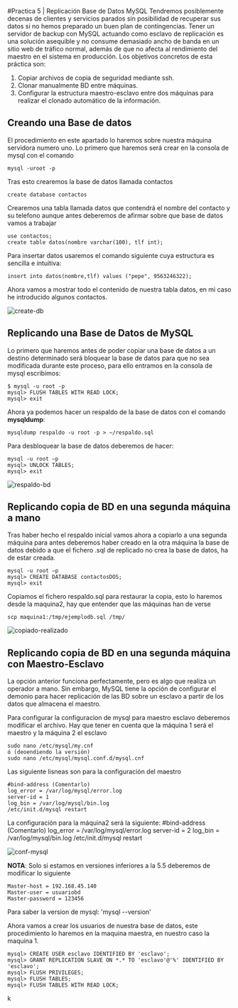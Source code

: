 #Practica 5 | Replicación Base de Datos MySQL
Tendremos posiblemente decenas de clientes y servicios parados sin posibilidad de
recuperar sus datos si no hemos preparado un buen plan de contingencias. Tener un
servidor de backup con MySQL actuando como esclavo de replicación es una solución
asequible y no consume demasiado ancho de banda en un sitio web de tráfico normal,
además de que no afecta al rendimiento del maestro en el sistema en producción.
Los objetivos concretos de esta práctica son:
  1. Copiar archivos de copia de seguridad mediante ssh.
  2. Clonar manualmente BD entre máquinas.
  3. Configurar la estructura maestro-esclavo entre dos máquinas para realizar el
  clonado automático de la información.


## Creando una Base de datos
El procedimiento en este apartado lo haremos sobre nuestra máquina servidora
numero uno. Lo primero que haremos será crear en la consola de mysql con el
comando

    mysql -uroot -p

Tras esto crearemos la base de datos llamada contactos

    create database contactos

Crearemos una tabla llamada datos que contendrá el nombre del contacto y su
telefono aunque antes deberemos de afirmar sobre que base de datos vamos a
trabajar

    use contactos;
    create table datos(nombre varchar(100), tlf int);

Para insertar datos usaremos el comando siguiente cuya estructura es sencilla
e intuitiva:

    insert into datos(nombre,tlf) values ("pepe", 9563246322);

Ahora vamos a mostrar todo el contenido de nuestra tabla datos, en mi caso
he introducido algunos contactos.

![create-db](http://)

## Replicando una Base de Datos de MySQL

Lo primero que haremos antes de poder copiar una base de datos a un destino
determinado será bloquear la base de datos para que no sea modificada durante
este proceso, para ello entramos en la consola de mysql escribimos:

    $ mysql -u root -p
    mysql> FLUSH TABLES WITH READ LOCK;
    mysql> exit

Ahora ya podemos hacer un respaldo de la base de datos con el comando __mysqldump__:

    mysqldump respaldo -u root -p > ~/respaldo.sql

Para desbloquear la base de datos deberemos de hacer:

    mysql -u root –p
    mysql> UNLOCK TABLES;
    mysql> exit

![respaldo-bd](http://)

## Replicando copia de BD en una segunda máquina a mano
Tras haber hecho el respaldo inicial vamos ahora a copiarlo a una segunda máquina
para antes deberemos haber creado en la otra máquina la base de datos debido
a que el fichero .sql de replicado no crea la base de datos, ha de estar creada.

    mysql -u root –p
    mysql> CREATE DATABASE contactosDOS;
    mysql> exit

Copiamos el fichero respaldo.sql para restaurar la copia, esto lo haremos desde
la maquina2, hay que entender que las máquinas han de verse

    scp maquina1:/tmp/ejemplodb.sql /tmp/

![copiado-realizado](http://)


## Replicando copia de BD en una segunda máquina con Maestro-Esclavo
La opción anterior funciona perfectamente, pero es algo que realiza un operador
a mano. Sin embargo, MySQL tiene la opción de configurar el demonio para hacer
replicación de las BD sobre un esclavo a partir de los datos que almacena el
maestro.

Para configurar la configuracion de mysql para maestro esclavo deberemos
modificar el archivo. Hay que tener en cuenta que la máquina 1 será el
maestro y la máquina 2 el esclavo

    sudo nano /etc/mysql/my.cnf
    ó (deoendiendo la versión)
    sudo nano /etc/mysql/mysql.conf.d/mysql.cnf

Las siguiente lisneas son para la configuración del maestro

    #bind-address (Comentarlo)
    log_error = /var/log/mysql/error.log
    server-id = 1
    log_bin = /var/log/mysql/bin.log
    /etc/init.d/mysql restart

La configuración para la máquina2 será la siguiente:
    #bind-address (Comentarlo)
    log_error = /var/log/mysql/error.log
    server-id = 2
    log_bin = /var/log/mysql/bin.log
    /etc/init.d/mysql restart

![conf-mysql](http://)

**NOTA**: Solo si estamos en versiones inferiores a la 5.5 deberemos de modificar
lo siguiente

    Master-host = 192.168.45.140
    Master-user = usuariobd
    Master-password = 123456

Para saber la version de mysql: 'mysql --version'

Ahora vamos a crear los usuarios de nuestra base de datos, este procedimiento
lo haremos en la maquina maestra, en nuestro caso la maquina 1.

    mysql> CREATE USER esclavo IDENTIFIED BY 'esclavo';
    mysql> GRANT REPLICATION SLAVE ON *.* TO 'esclavo'@'%' IDENTIFIED BY 'esclavo';
    mysql> FLUSH PRIVILEGES;
    mysql> FLUSH TABLES;
    mysql> FLUSH TABLES WITH READ LOCK;











k
